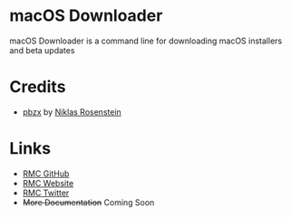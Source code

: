 # macOS Downloader
macOS Downloader is a command line for downloading macOS installers and beta updates

# Credits
- [pbzx](https://github.com/Julian-Marius-Fairfax/macOS-Downloader/blob/master/macOS%20Downloader/pbzx) by [Niklas Rosenstein](https://github.com/NiklasRosenstein/pbzx)

# Links
- [RMC GitHub](https://github.com/rmc-team)
- [RMC Website](https://sites.google.com/view/rmc-team/home)
- [RMC Twitter](https://twitter.com/_rmcteam)
- ~~More Documentation~~ Coming Soon
